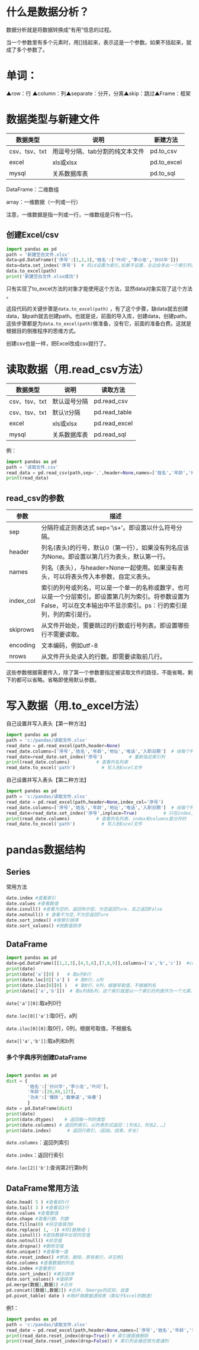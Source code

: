 # 什么是数据分析？

数据分析就是将数据转换成“有用”信息的过程。

当一个参数里有多个元素时，用[]括起来，表示这是一个参数。如果不括起来，就成了多个参数了。

# 单词：

▲row：行 ▲column：列▲separate：分开，分离▲skip：跳过▲Frame：框架

# 数据类型与新建文件
|数据类型|说明|新建方法|
|  ----  | ----   | ----  |  
csv、tsv、txt|用逗号分隔、tab分割的纯文本文件|pd.to_csv|
excel|xls或xlsx|pd.to_excel|
mysql|关系数据库表|pd.to_sql|

DataFrame：二维数组

array：一维数据（一列或一行）

注意，一维数据是指一列或一行，一维数组是只有一行。

## 创建Excel/csv
```python
import pandas as pd                                 
path = '新建空白文件.xlsx'                    
data=pd.DataFrame({'序号':[1,2,3],'姓名':['叶问','李小龙','孙兴华']})         
data=data.set_index('序号')  # 将id设置为索引,如果不设置，左边会多出一个索引列。
data.to_excel(path)            
print('新建空白文件.xlsx成功')     
```
只有实现了to_excel方法的对象才能使用这个方法，显然data对象实现了这个方法 。

这段代码的关键步骤是`data.to_excel(path)` ，有了这个步骤，缺data就去创建data，缺path就去创建path。也就是说，前面的导入库，创建data，创建path，这些步骤都是为`data.to_excel(path)`做准备，没有它，前面的准备白费。这就是根据目的倒推程序的思维方式。

创建csv也是一样，把Excel改成csv就行了。

# 读取数据（用.read_csv方法）

| 数据类型| 	说明| 	读取方法| 
|  ----  | ----   | ----  |  
| csv、tsv、txt	| 默认逗号分隔| 	pd.read_csv
| csv、tsv、txt| 	默认\t分隔| 	pd.read_table
| excel	| xls或xlsx| 	pd.read_excel
| mysql	| 关系数据库表| 	pd.read_sql

例：
```python
import pandas as pd
path = '读取文件.csv'
read_data = pd.read_csv(path,sep=',',header=None,names=['姓名','年龄','地址','电话','入职日期'],encoding='utf-8',index_col='入职日期',nrows=3)
print(read_data)        
```
## read_csv的参数

|参数	|描述|
|  ----  | ----   | 
|sep	|分隔符或正则表达式 sep='\s+'。即设置以什么符号分隔。|
|header	|列名(表头)的行号，默认0（第一行），如果没有列名应该为None。即设置以第几行为表头，默认第一行。|
|names	|列名（表头），与header=None一起使用。如果没有表头，可以将表头传入本参数，自定义表头。|
|index_col	|索引的列号或列名，可以是一个单一的名称或数字，也可以是一个分层索引。即设置第几列为索引。将参数设置为False，可以在文本输出中不显示索引。ps：行的索引是列，列的索引是行。|
|skiprows	|从文件开始处，需要跳过的行数或行号列表。即设置哪些行不需要读取。|
|encoding	|文本编码，例如utf-8|
|nrows	|从文件开头处读入的行数。即需要读取前几行。|

这些参数根据需要传入，除了第一个参数要指定被读取文件的路径，不能省略，剩下的都可以省略。省略即使用默认参数。

# 写入数据（用.to_excel方法）

自己设置并写入表头【第一种方法】
```python
import pandas as pd
path = 'c:/pandas/读取文件.xlsx'
read_date = pd.read_excel(path,header=None)
read_date.columns=['序号','姓名','年龄','地址','电话','入职日期']  # 给每个列重复设置表头
read_date=read_date.set_index('序号')          # 重新指定索引列
print(read_date.columns)          # 查看列名列表
read_date.to_excel('path')          # 写入到Excel文件
```
自己设置并写入表头【第二种方法】
```python
import pandas as pd
path = 'c:/pandas/读取文件.xlsx'
read_date = pd.read_excel(path,header=None,index_col='序号')
read_date.columns=['序号','姓名','年龄','地址','电话','入职日期']  # 给每个列重复设置表头
read_date=read_date.set_index('序号',inplace=True)          # 只在index上面改,不要生成新的
print(read_date.columns)          # 查看列名列表，index和columns是分开的
read_date.to_excel('path')          # 写入到Excel文件
```

# pandas数据结构

## Series

常用方法

```python
date.index #查看索引
date.values #查看数值
date.isnull() #查看为空的，返回布尔型，为空返回Ture，反之返回False
date.notnull() # 查看不为空,不为空返回Ture
date.sort_index() #按索引排序
date.sort_values() #按数值排序
```

## DataFrame

```python
import pandas as pd
date=pd.DataFrame([[1,2,3],[4,5,6],[7,8,9]],columns=['a','b','c'])  #columns列索引
print(date)  
print(date['a'][0] )   # 取a列0行
print(date.loc[0]['a'] )  # 取0行，a列
print(date.iloc[0][0] )   # 取0行，0列，根据号取值，不根据列名
print(date[['a','b']])  # 取a列和b列，这个索引就是以一个索引的列表作为一个元素，代替一个索引值元素。
```
`date['a'][0]`:取a列0行

`date.loc[0]['a']`:取0行，a列

`date.iloc[0][0]`:取0行，0列，根据号取值，不根据名

`date[['a','b']]`:取a列和b列

### 多个字典序列创建DataFrame
```python

import pandas as pd
dict = {
        '姓名':['孙兴华','李小龙','叶问'],
        '年龄':[20,80,127],
        '功夫':['撸铁','截拳道','咏春']
        }
date = pd.DataFrame(dict)
print(date)
print(date.dtypes)    # 返回每一列的类型
print(date.columns) # 返回列索引，以列表形式返回：[列名1，列名2，…]
print(date.index)      # 返回行索引，（起始，结束，步长）
```

`date.columns`：返回列索引

`date.index`：返回行索引

`date.loc[2]['b']`:查询第2行第b列

## DataFrame常用方法
```python
date.head( 5 ) #查看前5行
date.tail( 3 ) #查看后3行
date.values #查看数值
date.shape #查看行数、列数
date.fillna(0) #将空值填充0
date.replace( 1, -1) #将1替换成-1
date.isnull() #查找数据中出现的空值
date.notnull() #非空值
date.dropna() #删除空值
date.unique() #查看唯一值
date.reset_index() #修改、删除，原有索引，详见例1
date.columns #查看数据的列名
date.index #查看索引
date.sort_index() #索引排序 
date.sort_values() #值排序
pd.merge(数据1,数据1) #合并
pd.concat([数据1,数据2]) #合并，与merge的区别，自查
pd.pivot_table( date ) #用df做数据透视表（类似于Excel的数透）
```
例1：
```python
import pandas as pd
path = 'c:/pandas/读取文件.xlsx'
read_date = pd.read_excel(path,header=None,names=['序号','姓名','年龄','手机','地址','入职日期'],index_col='序号')
print(read_date.reset_index(drop=True)) # 索引被直接删除
print(read_date.reset_index(drop=False)) # 索引列会被还原为普通列
```
 
